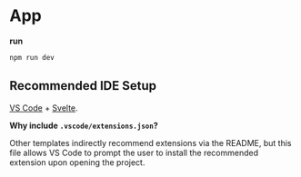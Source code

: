 # App

**run**

```bash
npm run dev
```

## Recommended IDE Setup

[VS Code](https://code.visualstudio.com/) + [Svelte](https://marketplace.visualstudio.com/items?itemName=svelte.svelte-vscode).

**Why include `.vscode/extensions.json`?**

Other templates indirectly recommend extensions via the README, but this file allows VS Code to prompt the user to install the recommended extension upon opening the project.
